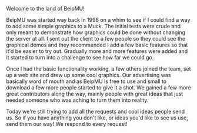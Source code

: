 Welcome to the land of BeipMU!


BeipMU was started way back in 1998 on a whim to see if I could find a way to add some simple graphics to a Muck.  The initial tests were crude and only meant to demonstrate how graphics could be done without changing the server at all.  I sent out the client to a few people so they could see the graphical demos and they recommended I add a few basic features so that it'd be easier to try out.  Gradually more and more features were added and it started to turn into a challenge to see how far we could go.

Once I had the basic functionality working, a few others joined the team, set up a web site and drew up some cool graphics.  Our advertising was basically word of mouth and as BeipMU is free to use and small to download a few more people started to give it a shot.  We gained a few more great contributors along the way, mainly people with great ideas that just needed someone who was aching to turn them into reality.

Today we're still trying to add all the requests and cool ideas people send us. So if you have anything you don't like, or ideas you'd like to see us use, send them our way!  We respond to every request!
